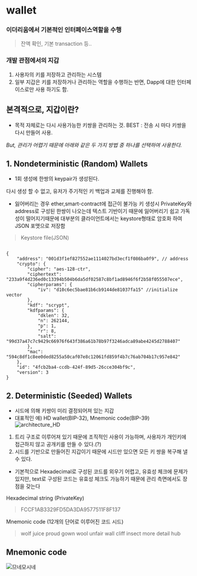# wallet
### 이더리움에서 기본적인 인터페이스역할을 수행 
> 잔액 확인, 기본 transaction 등.. 

### 개발 관점에서의 지갑 
1. 사용자의 키를 저장하고 관리하는 시스템 
2. 일부 지갑은 키를 저장하거나 관리하는 역할을 수행하는 반면, Dapp에 대한 인터페이스로만 사용 하기도 함. 

## 본격적으로, 지갑이란? 
- 목적 자체로는 다시 사용가능한 키쌍을 관리하는 것.
BEST : 전송 시 마다 키쌍을 다시 만들어 사용.

*But, 관리가 어렵기 때문에 아래와 같은 두 가지 방법 중 하나를 선택하여 사용한다.* 

## 1. Nondeterministic (Random) Wallets
- 1회 생성에 한쌍의 keypair가 생성된다. 

다시 생성 할 수 없고, 유저가 주기적인 키 백업과 교체를 진행해야 함. 
* 잃어버리는 경우 ether,smart-contract에 접근이 불가능
키 생성시 PrivateKey와 address로 구성된 한쌍이 나오는데 텍스트 기반이기 때문에 잃어버리기 쉽고 가독성이 떨어지기때문에 대부분의 클라이언트에서는 keystore형태로 암호화 하여 JSON 포맷으로 저장함

> Keystore file(JSON)
<pre><code>
{
    "address": "001d3f1ef827552ae1114027bd3ecf1f086ba0f9", // address
    "crypto": {
        "cipher": "aes-128-ctr",
        "ciphertext": "233a9f4d236ed0c13394b504b6da5df02587c8bf1ad8946f6f2b58f055507ece",
        "cipherparams": {
            "iv": "d10c6ec5bae81b6cb9144de81037fa15" //initialize vector
        },
        "kdf": "scrypt",
        "kdfparams": {
            "dklen": 32,
            "n": 262144,
            "p": 1,
            "r": 8,
            "salt": "99d37a47c7c9429c66976f643f386a61b78b97f3246adca89abe4245d2788407"
        },
        "mac": "594c8df1c8ee0ded8255a50caf07e8c12061fd859f4b7c76ab704b17c957e842"
    },
    "id": "4fcb2ba4-ccdb-424f-89d5-26cce304bf9c",
    "version": 3
}
</code></pre>

## 2. Deterministic (Seeded) Wallets
- 시드에 의해 키쌍이 미리 결정되어져 있는 지갑 
- 대표적인 예) HD wallet(BIP-32), Mnemonic code(BIP-39)
![architecture_HD](https://github.com/ethereumbook/ethereumbook/raw/develop/images/hd_wallet.png)
1. 트리 구조로 이루어져 있기 때문에 조직적인 사용이 가능하며, 사용자가 개인키에 접근하지 않고 공개키를 만들 수 있다.(?)
2. 시드를 기반으로 만들어진 지갑이기 때문에 시드만 있으면 모든 키 쌍을 복구해 낼 수 있다. 

* 기본적으로 Hexadecimal로 구성된 코드를 외우기 어렵고, 유효성 체크에 문제가있지만, text로 구성된 코드는 유효성 체크도 가능하기 때문에 관리 측면에서도 장점을 갖는다 

Hexadecimal string (PrivateKey)
> FCCF1AB3329FD5DA3DA9577511F8F137

Mnemonic code (12개의 단어로 이루어진 코드 시드)
> wolf juice proud gown wool unfair wall cliff insect more detail hub

## Mnemonic code 

![므네모시네](http://www.rapportian.com/news/photo/201608/28370_25897_1657.jpg)